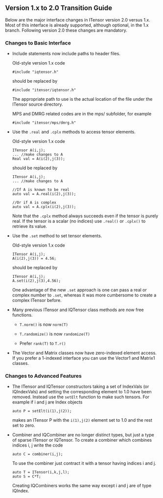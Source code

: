 
## Version 1.x to 2.0 Transition Guide

Below are the major interface changes in ITensor version 2.0 versus 1.x.
Most of this interface is already supported, although optional, in the 1.x branch.
Following version 2.0 these changes are mandatory.

### Changes to Basic Interface


* Include statements now include paths to header files.

  Old-style version 1.x code

      #include "iqtensor.h"

  should be replaced by 

      #include "itensor/iqtensor.h"

  The appropriate path to use is the actual location of the file under the ITensor source directory.

  MPS and DMRG related codes are in the mps/ subfolder, for example

      #include "itensor/mps/dmrg.h"

* Use the `.real` and `.cplx` methods to access tensor elements.

  Old-style version 1.x code

      ITensor A(i,j);
      ... //make changes to A
      Real val = A(i(2),j(3));

  should be replaced by 

      ITensor A(i,j);
      ... //make changes to A

      //If A is known to be real
      auto val = A.real(i(2),j(3));

      //Or if A is complex
      auto val = A.cplx(i(2),j(3));

   Note that the `.cplx` method always succeeds even if the tensor is purely real. 
   If the tensor is a scalar (no indices) 
   use `.real()` or `.cplx()` to retrieve its value.


* Use the `.set` method to set tensor elements.

  Old-style version 1.x code

      ITensor A(i,j);
      A(i(2),j(3)) = 4.56;

  should be replaced by 

      ITensor A(i,j);
      A.set(i(2),j(3),4.56);

  One advantage of the new `.set` approach is one can pass a real or complex number to `.set`,
  whereas it was more cumbersome to create a complex ITensor before.

* Many previous ITensor and IQTensor class methods are now free functions.

  - `T.norm()` is now `norm(T)`

  - `T.randomize()` is now `randomize(T)`

  - Prefer `rank(T)` to `T.r()`

* The Vector and Matrix classes now have zero-indexed element access.
If you prefer a 1-indexed interface you can use the Vector1 and Matrix1
classes.

### Changes to Advanced Features

* The ITensor and IQTensor constructors taking a set of IndexVals (or IQIndexVals) and
  setting the corresponding element to 1.0 have been removed.
  Instead use the `setElt` function to make such tensors.
  For example if i and j are Index objects

      auto P = setElt(i(1),j(2));

  makes an ITensor P with the `i(1),j(2)` element set to 1.0 and the rest set to zero.

* Combiner and IQCombiner are no longer distinct types, but just a type of sparse ITensor or IQTensor.
  To create a combiner which combines indices i, j write the code

      auto C = combiner(i,j);

  To use the combiner just contract it with a tensor having indices i and j.

      auto T = ITensor(i,k,j,l);
      auto S = C*T;

  Creating IQCombiners works the same way except i and j are of type IQIndex.





